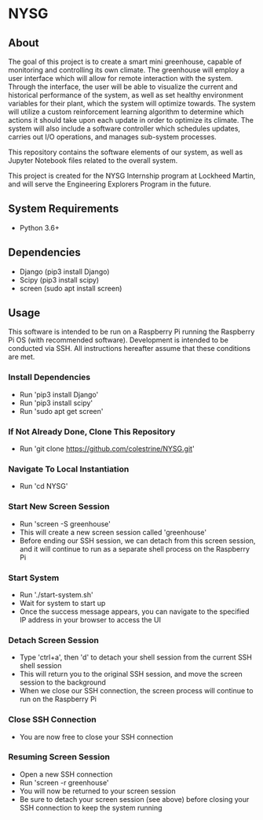 # NYSG

## About
The goal of this project is to create a smart mini greenhouse, capable of monitoring and controlling its own climate. The greenhouse will employ a user interface which will allow for remote interaction with the system. Through the interface, the user will be able to visualize the current and historical performance of the system, as well as set healthy environment variables for their plant, which the system will optimize towards. The system will utilize a custom reinforcement learning algorithm to determine which actions it should take upon each update in order to optimize its climate. The system will also include a software controller which schedules updates, carries out I/O operations, and manages sub-system processes.

This repository contains the software elements of our system, as well as Jupyter Notebook files related to the overall system.

This project is created for the NYSG Internship program at Lockheed Martin, and will serve the Engineering Explorers Program in the future.

## System Requirements
- Python 3.6+

## Dependencies
- Django (pip3 install Django)
- Scipy (pip3 install scipy)
- screen (sudo apt install screen)

## Usage
This software is intended to be run on a Raspberry Pi running the Raspberry Pi OS (with recommended software). Development is intended to be conducted via SSH. All instructions hereafter assume that these conditions are met.

### Install Dependencies
- Run 'pip3 install Django'
- Run 'pip3 install scipy'
- Run 'sudo apt get screen'

### If Not Already Done, Clone This Repository
- Run 'git clone https://github.com/colestrine/NYSG.git'

### Navigate To Local Instantiation
- Run 'cd NYSG'

### Start New Screen Session
- Run 'screen -S greenhouse'
- This will create a new screen session called 'greenhouse'
- Before ending our SSH session, we can detach from this screen session, and it will continue to run as a separate shell process on the Raspberry Pi

### Start System
- Run './start-system.sh'
- Wait for system to start up
- Once the success message appears, you can navigate to the specified IP address in your browser to access the UI

### Detach Screen Session
- Type 'ctrl+a', then 'd' to detach your shell session from the current SSH shell session
- This will return you to the original SSH session, and move the screen session to the background
- When we close our SSH connection, the screen process will continue to run on the Raspberry Pi

### Close SSH Connection
- You are now free to close your SSH connection

### Resuming Screen Session
- Open a new SSH connection
- Run 'screen -r greenhouse'
- You will now be returned to your screen session
- Be sure to detach your screen session (see above) before closing your SSH connection to keep the system running